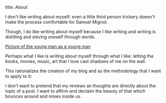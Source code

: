 title: About

I don't like writing about myself: even a little third person trickery doesn't make the process comfortable for Samuel Mignot.

Though, I do like writing about myself because I like writing and writing is distilling and sieving oneself through words.

[Picture of the young man as a young man](../../static/img/me.jpg#center)

Perhaps what I like is writing about myself through what I like: letting the books, movies, music, art that I love cast shadows of me on the wall.

This rationalizes the creation of my blog and as the methodology that I want to apply to it:

I don't want to pretend that my reviews an thoughts are directly about the topic of a post. I want to affirm and declaim the beauty of that which bounces around and mixes inside us.
